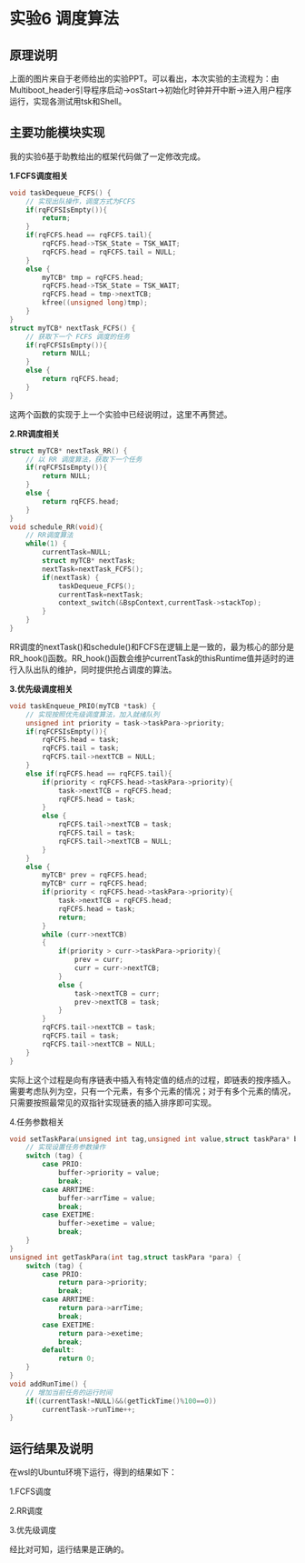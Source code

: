 # 实验6 调度算法

## 原理说明

上面的图片来自于老师给出的实验PPT。可以看出，本次实验的主流程为：由Multiboot_header引导程序启动->osStart->初始化时钟并开中断->进入用户程序运行，实现各测试用tsk和Shell。

## 主要功能模块实现

我的实验6基于助教给出的框架代码做了一定修改完成。

**1.FCFS调度相关**

```c
void taskDequeue_FCFS() {
    // 实现出队操作，调度方式为FCFS 
    if(rqFCFSIsEmpty()){
        return;
    }
    if(rqFCFS.head == rqFCFS.tail){
        rqFCFS.head->TSK_State = TSK_WAIT;
        rqFCFS.head = rqFCFS.tail = NULL;
    }
    else {
        myTCB* tmp = rqFCFS.head;
        rqFCFS.head->TSK_State = TSK_WAIT;
        rqFCFS.head = tmp->nextTCB;
        kfree((unsigned long)tmp);
    }
}
struct myTCB* nextTask_FCFS() {
    // 获取下一个 FCFS 调度的任务
    if(rqFCFSIsEmpty()){
        return NULL;
    }
    else {
        return rqFCFS.head;
    } 
}
```

这两个函数的实现于上一个实验中已经说明过，这里不再赘述。

**2.RR调度相关**

```c
struct myTCB* nextTask_RR() {
    // 以 RR 调度算法，获取下一个任务
    if(rqFCFSIsEmpty()){
        return NULL;
    }
    else {
        return rqFCFS.head;
    } 
}
void schedule_RR(void){
    // RR调度算法
    while(1) {
        currentTask=NULL;
        struct myTCB* nextTask;
        nextTask=nextTask_FCFS();
        if(nextTask) {
            taskDequeue_FCFS();
            currentTask=nextTask;
            context_switch(&BspContext,currentTask->stackTop);
        }
    }
}
```

RR调度的nextTask()和schedule()和FCFS在逻辑上是一致的，最为核心的部分是RR_hook()函数。RR_hook()函数会维护currentTask的thisRuntime值并适时的进行入队出队的维护，同时提供抢占调度的算法。

**3.优先级调度相关**

```c
void taskEnqueue_PRIO(myTCB *task) {
    // 实现按照优先级调度算法，加入就绪队列
    unsigned int priority = task->taskPara->priority;
    if(rqFCFSIsEmpty()){
        rqFCFS.head = task;
        rqFCFS.tail = task;
        rqFCFS.tail->nextTCB = NULL;
    }
    else if(rqFCFS.head == rqFCFS.tail){
        if(priority < rqFCFS.head->taskPara->priority){
            task->nextTCB = rqFCFS.head;
            rqFCFS.head = task;
        }
        else {
            rqFCFS.tail->nextTCB = task;
            rqFCFS.tail = task;
            rqFCFS.tail->nextTCB = NULL;
        }
    }
    else {
        myTCB* prev = rqFCFS.head;
        myTCB* curr = rqFCFS.head;
        if(priority < rqFCFS.head->taskPara->priority){
            task->nextTCB = rqFCFS.head;
            rqFCFS.head = task;
            return;
        }
        while (curr->nextTCB)
        {
            if(priority > curr->taskPara->priority){
                prev = curr;
                curr = curr->nextTCB;
            }
            else {
                task->nextTCB = curr;
                prev->nextTCB = task;
            }
        }   
        rqFCFS.tail->nextTCB = task;
        rqFCFS.tail = task;
        rqFCFS.tail->nextTCB = NULL;
    }
}
```

实际上这个过程是向有序链表中插入有特定值的结点的过程，即链表的按序插入。需要考虑队列为空，只有一个元素，有多个元素的情况；对于有多个元素的情况，只需要按照最常见的双指针实现链表的插入排序即可实现。

4.任务参数相关

```c
void setTaskPara(unsigned int tag,unsigned int value,struct taskPara* buffer) {
    // 实现设置任务参数操作
    switch (tag) {
        case PRIO:
            buffer->priority = value;
            break;
        case ARRTIME:
            buffer->arrTime = value;
            break;
        case EXETIME:
            buffer->exetime = value;
            break;
    }
}
unsigned int getTaskPara(int tag,struct taskPara *para) {
    switch (tag) {
        case PRIO:
            return para->priority;
            break;
        case ARRTIME:
            return para->arrTime;
            break;
        case EXETIME:
            return para->exetime;
            break;
        default:
            return 0;
    }
}
void addRunTime() {
    // 增加当前任务的运行时间
    if((currentTask!=NULL)&&(getTickTime()%100==0))
        currentTask->runTime++;
}
```



## 运行结果及说明

在wsl的Ubuntu环境下运行，得到的结果如下：

1.FCFS调度

2.RR调度

3.优先级调度

经比对可知，运行结果是正确的。
